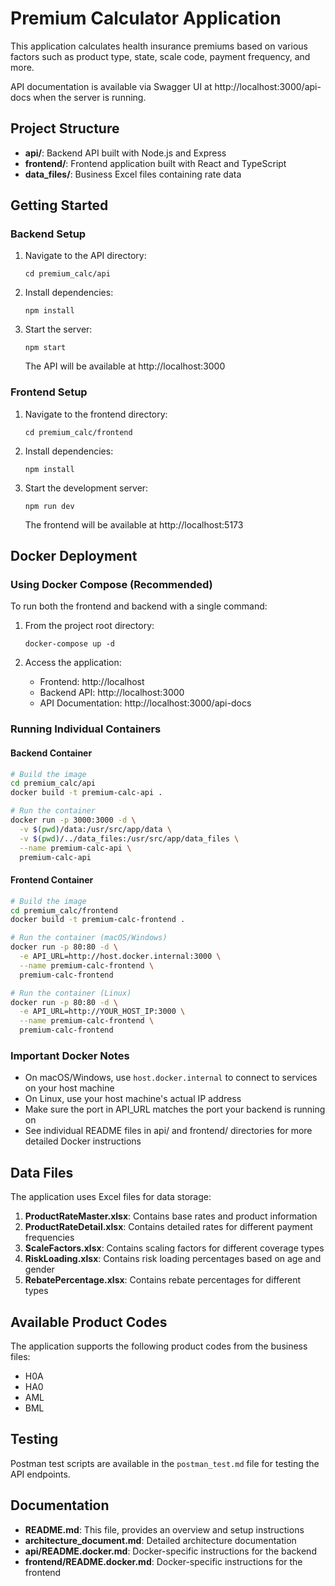 # Premium Calculator Application

This application calculates health insurance premiums based on various factors such as product type, state, scale code, payment frequency, and more.

API documentation is available via Swagger UI at http://localhost:3000/api-docs when the server is running.

## Project Structure

- **api/**: Backend API built with Node.js and Express
- **frontend/**: Frontend application built with React and TypeScript
- **data_files/**: Business Excel files containing rate data

## Getting Started

### Backend Setup

1. Navigate to the API directory:
   ```
   cd premium_calc/api
   ```

2. Install dependencies:
   ```
   npm install
   ```

3. Start the server:
   ```
   npm start
   ```

   The API will be available at http://localhost:3000

### Frontend Setup

1. Navigate to the frontend directory:
   ```
   cd premium_calc/frontend
   ```

2. Install dependencies:
   ```
   npm install
   ```

3. Start the development server:
   ```
   npm run dev
   ```

   The frontend will be available at http://localhost:5173

## Docker Deployment

### Using Docker Compose (Recommended)

To run both the frontend and backend with a single command:

1. From the project root directory:
   ```
   docker-compose up -d
   ```

2. Access the application:
   - Frontend: http://localhost
   - Backend API: http://localhost:3000
   - API Documentation: http://localhost:3000/api-docs

### Running Individual Containers

#### Backend Container

```bash
# Build the image
cd premium_calc/api
docker build -t premium-calc-api .

# Run the container
docker run -p 3000:3000 -d \
  -v $(pwd)/data:/usr/src/app/data \
  -v $(pwd)/../data_files:/usr/src/app/data_files \
  --name premium-calc-api \
  premium-calc-api
```

#### Frontend Container

```bash
# Build the image
cd premium_calc/frontend
docker build -t premium-calc-frontend .

# Run the container (macOS/Windows)
docker run -p 80:80 -d \
  -e API_URL=http://host.docker.internal:3000 \
  --name premium-calc-frontend \
  premium-calc-frontend

# Run the container (Linux)
docker run -p 80:80 -d \
  -e API_URL=http://YOUR_HOST_IP:3000 \
  --name premium-calc-frontend \
  premium-calc-frontend
```

### Important Docker Notes

- On macOS/Windows, use `host.docker.internal` to connect to services on your host machine
- On Linux, use your host machine's actual IP address
- Make sure the port in API_URL matches the port your backend is running on
- See individual README files in api/ and frontend/ directories for more detailed Docker instructions

## Data Files

The application uses Excel files for data storage:

1. **ProductRateMaster.xlsx**: Contains base rates and product information
2. **ProductRateDetail.xlsx**: Contains detailed rates for different payment frequencies
3. **ScaleFactors.xlsx**: Contains scaling factors for different coverage types
4. **RiskLoading.xlsx**: Contains risk loading percentages based on age and gender
5. **RebatePercentage.xlsx**: Contains rebate percentages for different types

## Available Product Codes

The application supports the following product codes from the business files:
- H0A
- HA0
- AML
- BML

## Testing

Postman test scripts are available in the `postman_test.md` file for testing the API endpoints.

## Documentation

- **README.md**: This file, provides an overview and setup instructions
- **architecture_document.md**: Detailed architecture documentation
- **api/README.docker.md**: Docker-specific instructions for the backend
- **frontend/README.docker.md**: Docker-specific instructions for the frontend